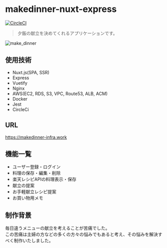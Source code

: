 
# makedinner-nuxt-express

[![CircleCI](https://circleci.com/gh/daikon0/makedinner-nuxt-express.svg?style=svg)](https://circleci.com/gh/daikon0/makedinner-nuxt-express)

> 夕飯の献立を決めてくれるアプリケーションです。

![make_dinner](https://user-images.githubusercontent.com/54714572/82800992-8bcea180-9eb7-11ea-9aeb-21fbb9883e8c.gif)


## 使用技術
- Nuxt.js(SPA, SSR)
- Express
- Vuetify
- Nginx
- AWS(EC2, RDS, S3, VPC, Route53, ALB, ACM)
- Docker
- Jest
- CircleCi

## URL
https://makedinner-infra.work

## 機能一覧
- ユーザー登録・ログイン
- 料理の保存・編集・削除
- 楽天レシピAPIの料理表示・保存
- 献立の提案
- お手軽献立レシピ提案
- お買い物用メモ

## 制作背景
毎日違うメニューの献立を考えることが苦痛でした。  
この苦痛は主婦の方などの多くの方々の悩みでもあると考え、その悩みを解決すべく制作いたしました。
